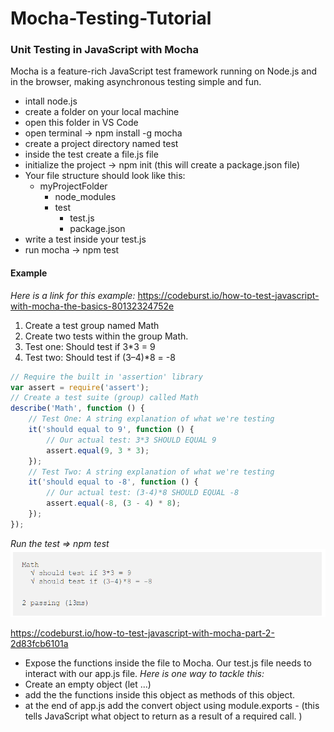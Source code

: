 # Mocha-Testing-Tutorial
### Unit Testing in JavaScript with Mocha
Mocha is a feature-rich JavaScript test framework running on Node.js and in the browser, making asynchronous testing simple and fun.

- intall node.js  
- create a folder on your local machine
- open this folder in VS Code 
- open terminal -> npm install -g mocha
- create a project directory named test
- inside the test create a file.js file
- initialize the project -> npm init (this will create a package.json file)
- Your file structure should look like this:
  * myProjectFolder
    * node_modules
	* test
      * test.js
	  * package.json
- write a test inside your test.js
- run mocha -> npm test

#### Example
*Here is a link for this example:* https://codeburst.io/how-to-test-javascript-with-mocha-the-basics-80132324752e
1. Create a test group named Math
2. Create two tests within the group Math.
3. Test one: Should test if 3*3 = 9
4. Test two: Should test if (3–4)*8 = -8
``` JavaScript
// Require the built in 'assertion' library
var assert = require('assert');
// Create a test suite (group) called Math
describe('Math', function () {
    // Test One: A string explanation of what we're testing
    it('should equal to 9', function () {
        // Our actual test: 3*3 SHOULD EQUAL 9
        assert.equal(9, 3 * 3);
    });
    // Test Two: A string explanation of what we're testing
    it('should equal to -8', function () {
        // Our actual test: (3-4)*8 SHOULD EQUAL -8
        assert.equal(-8, (3 - 4) * 8);
    });
});
```
*Run the test => npm test*
![testing result](./images/testResult.png)

https://codeburst.io/how-to-test-javascript-with-mocha-part-2-2d83fcb6101a

- Expose the functions inside the file to Mocha. Our test.js file needs to interact with our app.js file.
*Here is one way to tackle this:*
- Create an empty object (let ...)
- add the the functions inside this object as methods of this object.
- at the end of app.js add the convert object using module.exports - (this tells JavaScript what object to return as a result of a required call. )



